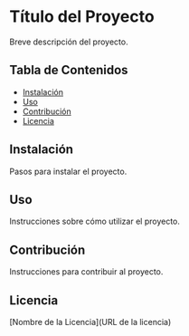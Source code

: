 # Título del Proyecto

Breve descripción del proyecto.

## Tabla de Contenidos

- [Instalación](#instalación)
- [Uso](#uso)
- [Contribución](#contribución)
- [Licencia](#licencia)

## Instalación

Pasos para instalar el proyecto.

## Uso

Instrucciones sobre cómo utilizar el proyecto.

## Contribución

Instrucciones para contribuir al proyecto.

## Licencia

[Nombre de la Licencia](URL de la licencia)
